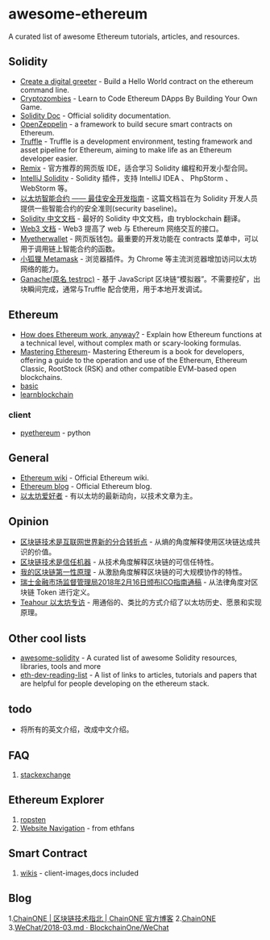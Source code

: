 # awesome-ethereum
A curated list of awesome Ethereum tutorials, articles, and resources.

## Solidity
- [Create a digital greeter](https://ethereum.org/greeter) - Build a Hello World contract on the ethereum command line.
- [Cryptozombies](https://cryptozombies.io/) - Learn to Code Ethereum DApps By Building Your Own Game.
- [Solidity Doc](http://solidity.readthedocs.io/en/develop/) - Official solidity documentation.
- [OpenZeppelin](https://github.com/OpenZeppelin/zeppelin-solidity) - a framework to build secure smart contracts on Ethereum.
- [Truffle](https://github.com/trufflesuite/truffle) - Truffle is a development environment, testing framework and asset pipeline for Ethereum, aiming to make life as an Ethereum developer easier.
- [Remix](https://remix.ethereum.org) - 官方推荐的网页版 IDE，适合学习 Solidity 编程和开发小型合同。
- [IntelliJ Solidity](https://plugins.jetbrains.com/plugin/9475-intellij-solidity) - Solidity 插件，支持 IntelliJ IDEA 、 PhpStorm 、 WebStorm 等。
- [以太坊智能合约 —— 最佳安全开发指南](https://github.com/ConsenSys/smart-contract-best-practices/blob/master/README-zh.md) - 这篇文档旨在为 Solidity 开发人员提供一些智能合约的安全准则(security baseline)。
- [Solidity 中文文档](http://www.tryblockchain.org/) - 最好的 Solidity 中文文档，由 tryblockchain 翻译。
- [Web3 文档](https://web3js.readthedocs.io/en/1.0/getting-started.html) - Web3 提高了 web 与 Ethereum 网络交互的接口。
- [Myetherwallet](https://www.myetherwallet.com/) - 网页版钱包。最重要的开发功能在 contracts 菜单中，可以用于调用链上智能合约的函数。
- [小狐狸 Metamask](https://metamask.io/) - 浏览器插件。为 Chrome 等主流浏览器增加访问以太坊网络的能力。
- [Ganache(原名 testrpc)](http://truffleframework.com/ganache/) - 基于 JavaScript 区块链“模拟器”。不需要挖矿，出块瞬间完成，通常与Truffle 配合使用，用于本地开发调试。

## Ethereum
- [How does Ethereum work, anyway?](https://medium.com/@preethikasireddy/how-does-ethereum-work-anyway-22d1df506369) - Explain how Ethereum functions at a technical level, without complex math or scary-looking formulas.
- [Mastering Ethereum](https://github.com/ethereumbook/ethereumbook)- Mastering Ethereum is a book for developers, offering a guide to the operation and use of the Ethereum, Ethereum Classic, RootStock (RSK) and other compatible EVM-based open blockchains.
- [basic](https://wiki.learnblockchain.cn/GLOSSARY_eth.html)
- [learnblockchain](https://learnblockchain.cn/)

### client
- [pyethereum](https://github.com/ethereum/pyethereum) - python

## General
- [Ethereum wiki](https://github.com/ethereum/wiki/wiki) - Official Ethereum wiki.
- [Ethereum blog](https://blog.ethereum.org/) - Official Ethereum blog.
- [以太坊爱好者](http://ethfans.org/) - 有以太坊的最新动向，以技术文章为主。

## Opinion
- [区块链技术是互联网世界新的分合转折点](https://mp.weixin.qq.com/s/O7QGvnGCb9s2U_Bdrqaemw) - 从熵的角度解释使用区块链达成共识的价值。
- [区块链技术是信任机器](https://mp.weixin.qq.com/s/fwy0iC-N4pBbEjXpgnOlLg) - 从技术角度解释区块链的可信任特性。
- [我的区块链第一性原理](https://mp.weixin.qq.com/s/lBK499VrlJPKYd2XDvBQKg) - 从激励角度解释区块链的可大规模协作的特性。
- [瑞士金融市场监督管理局2018年2月16日颁布ICO指南通稿](https://mp.weixin.qq.com/s/-xcy0KywJfQC-kjQM78CPg) - 从法律角度对区块链 Token 进行定义。
- [Teahour 以太坊专访](http://ethfans.org/shaoping/articles/talk-with-jan-about-ehtereum) - 用通俗的、类比的方式介绍了以太坊历史、愿景和实现原理。

## Other cool lists
- [awesome-solidity](https://github.com/bkrem/awesome-solidity) - A curated list of awesome Solidity resources, libraries, tools and more
- [eth-dev-reading-list](https://github.com/yippee-ki-yay/eth-dev-reading-list) - A list of links to articles, tutorials and papers that are helpful for people developing on the ethereum stack.

## todo
- 将所有的英文介绍，改成中文介绍。

## FAQ
1. [stackexchange](https://ethereum.stackexchange.com/)

## Ethereum Explorer
1. [ropsten](ropsten.etherscan.io)
2. [Website Navigation](https://ethfans.org/sites) - from ethfans

## Smart Contract
1. [wikis](https://ethfans.org/wikis/Home) - client-images,docs included


## Blog
1.[ChainONE | 区块链技术指北 | ChainONE 官方博客](https://blog.chainone.xyz/)
2.[ChainONE](https://github.com/BlockchainOne)
3.[WeChat/2018-03.md · BlockchainOne/WeChat](https://github.com/BlockchainOne/WeChat/blob/b81aedb63b1c424c8903b45dd84f172c9957d4d1/2018/2018-03.md)

